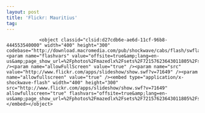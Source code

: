 ```yaml
---
layout: post
title: 'Flickr: Mauritius'
tag: 
---
```



                <object classid="clsid:d27cdb6e-ae6d-11cf-96b8-444553540000" width="400" height="300" codebase="http://download.macromedia.com/pub/shockwave/cabs/flash/swflash.cab#version=6,0,40,0"><param name="flashvars" value="offsite=true&amp;lang=en-us&amp;page_show_url=%2Fphotos%2Fmazedlx%2Fsets%2F72157623643011805%2Fshow%2F&amp;page_show_back_url=%2Fphotos%2Fmazedlx%2Fsets%2F72157623643011805%2F&amp;set_id=72157623643011805&amp;jump_to=" /><param name="allowFullScreen" value="true" /><param name="src" value="http://www.flickr.com/apps/slideshow/show.swf?v=71649" /><param name="allowfullscreen" value="true" /><embed type="application/x-shockwave-flash" width="400" height="300" src="http://www.flickr.com/apps/slideshow/show.swf?v=71649" allowfullscreen="true" flashvars="offsite=true&amp;lang=en-us&amp;page_show_url=%2Fphotos%2Fmazedlx%2Fsets%2F72157623643011805%2Fshow%2F&amp;page_show_back_url=%2Fphotos%2Fmazedlx%2Fsets%2F72157623643011805%2F&amp;set_id=72157623643011805&amp;jump_to="></embed></object>
            
